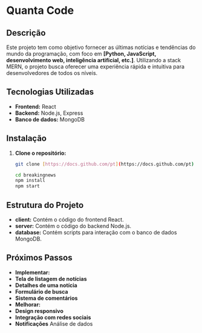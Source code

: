 # Quanta Code

## Descrição
Este projeto tem como objetivo fornecer as últimas notícias e tendências do mundo da programação, com foco em **[Python, JavaScript, desenvolvimento web, inteligência artificial, etc.]**. Utilizando a stack MERN, o projeto busca oferecer uma experiência rápida e intuitiva para desenvolvedores de todos os níveis.

## Tecnologias Utilizadas
* **Frontend:** React
* **Backend:** Node.js, Express
* **Banco de dados:** MongoDB

## Instalação
1. **Clone o repositório:**
   ```bash
   git clone [https://docs.github.com/pt](https://docs.github.com/pt)

   cd breakingnews
   npm install
   npm start

## Estrutura do Projeto

* **client:** Contém o código do frontend React.
* **server:** Contém o código do backend Node.js.
* **database:** Contém scripts para interação com o banco de dados MongoDB.



## Próximos Passos
* **Implementar:**
* **Tela de listagem de notícias**
* **Detalhes de uma notícia**
* **Formulário de busca**
* **Sistema de comentários**
* **Melhorar:**
* **Design responsivo**
* **Integração com redes sociais**
* **Notificações**
Análise de dados
